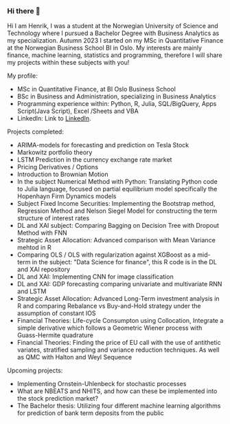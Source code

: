 ### Hi there 👋

<!--
**Henrkkn/Henrkkn** is a ✨ _special_ ✨ repository because its `README.md` (this file) appears on your GitHub profile.

Here are some ideas to get you started:

- 🔭 I’m currently working on ...
- 🌱 I’m currently learning ...
- 👯 I’m looking to collaborate on ...
- 🤔 I’m looking for help with ...
- 💬 Ask me about ...
- 📫 How to reach me: ...
- 😄 Pronouns: ...
- ⚡ Fun fact: ...
-->



Hi I am Henrik, I was a student at the Norwegian University of Science and Technology where I pursued a Bachelor Degree with Business Analytics as my specialization. Autumn 2023 I started on my MSc in Quantitative Finance at the Norwegian Business School BI in Oslo.
My interests are mainly finance, machine learning, statistics and programming, therefore I will share my projects within these subjects with you!

My profile:
- MSc in Quantitative Finance, at BI Oslo Business School
- BSc in Business and Administration, specializing in Business Analytics
- Programming experience within: Python, R, Julia, SQL/BigQuery, Apps Script(Java Script), Excel /Sheets and VBA
- LinkedIn: Link to [LinkedIn](https://www.linkedin.com/in/henrik-krantz-knudsen-aa95531b4/).



Projects completed:
- ARIMA-models for forecasting and prediction on Tesla Stock
- Markowitz portfolio theory
- LSTM Prediction in the currency exchange rate market
- Pricing Derivatives / Options
- Introduction to Brownian Motion
- In the subject Numerical Method with Python: Translating Python code to Julia language, focused on partial equilibrium model specifically the Hopenhayn Firm Dynamics models
- Subject Fixed Income Securities: Implementing the Bootstrap method, Regression Method and Nelson Siegel Model for constructing the term structure of interest rates
- DL and XAI subject: Comparing Bagging on Decision Tree with Dropout Method with FNN 
- Strategic Asset Allocation: Advanced comparison with Mean Variance mehtod in R
- Comparing OLS / OLS with regularization against XGBoost as a mid-term in the subject: "Data Science for finance", this R code is in the DL and XAI repository
- DL and XAI: Implementing CNN for image classification
- DL and XAI: GDP forecasting comparing univariate and multivariate RNN and LSTM
- Strategic Asset Allocation: Advanced Long-Term investment analysis in R and comparing Rebalance vs Buy-and-Hold strategy under the assumption of constant IOS
- Financial Theories: Life-cycle Consumpton using Collocation, Integrate a simple derivative which follows a Geometric Wiener process with Guass-Hermite quadrature
- Financial Theories: Finding the price of EU call with the use of antithetic variates, stratified sampling and variance reduction techniques. As well as QMC with Halton and Weyl Sequence



Upcoming projects:
- Implementing Ornstein-Uhlenbeck for stochastic processes
- What are NBEATS and NHITS, and how can these be implemented into the stock prediction market?
- The Bachelor thesis: Utilizing four different machine learning algorithms for prediction of bank term deposits from the public
